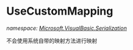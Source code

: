﻿# UseCustomMapping
_namespace: <a href="#" onClick="load('/docs/Microsoft.VisualBasic.Serialization/index.md')">Microsoft.VisualBasic.Serialization</a>_

不会使用系统自带的映射方法进行映射




